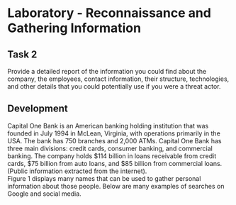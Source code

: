 # Laboratory - Reconnaissance and Gathering Information 

## Task 2
Provide a detailed report of the information you could find about the company, the employees, contact information, their structure, technologies, and other details that you 
could potentially use if you were a threat actor.

## Development
Capital One Bank is an American banking holding institution that was founded in July 1994 in McLean, Virginia, with operations primarily in the USA. 
The bank has 750 branches and 2,000 ATMs. Capital One Bank has three main divisions: credit cards, consumer banking, and commercial banking. 
The company holds $114 billion in loans receivable from credit cards, $75 billion from auto loans, and $85 billion from commercial loans. 
(Public information extracted from the internet).<br/>
Figure 1 displays many names that can be used to gather personal information about those people. Below are many examples of searches on Google and social media.
